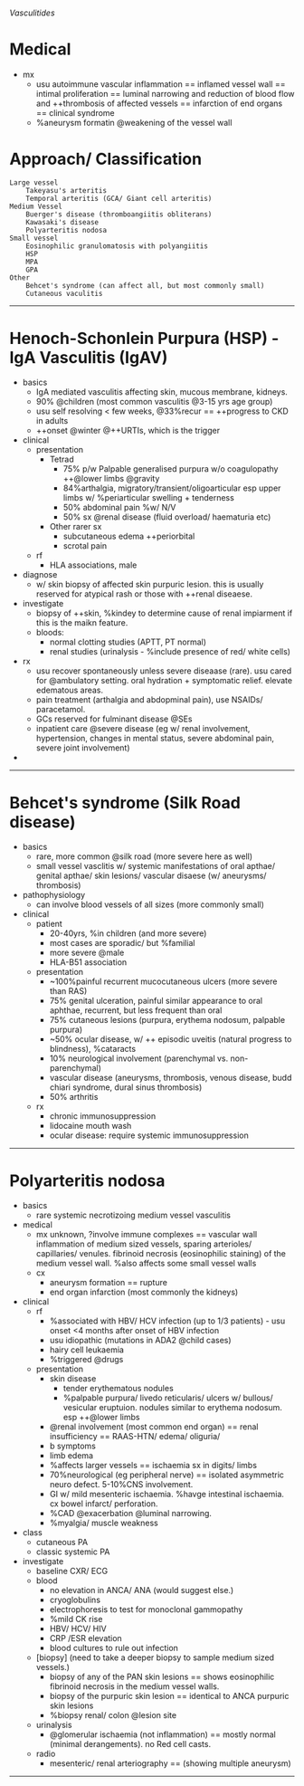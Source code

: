 ###### Vasculitides


# Medical
- mx
    + usu autoimmune vascular inflammation == inflamed vessel wall == intimal proliferation == luminal narrowing and reduction of blood flow and ++thrombosis of affected vessels == infarction of end organs == clinical syndrome
    + %aneurysm formatin @weakening of the vessel wall


# Approach/ Classification
    Large vessel
        Takeyasu's arteritis
        Temporal arteritis (GCA/ Giant cell arteritis)
    Medium Vessel
        Buerger's disease (thromboangiitis obliterans)
        Kawasaki's disease
        Polyarteritis nodosa
    Small vessel
        Eosinophilic granulomatosis with polyangiitis
        HSP
        MPA
        GPA
    Other
        Behcet's syndrome (can affect all, but most commonly small)
        Cutaneous vaculitis
---------------------------

# Henoch-Schonlein Purpura (HSP) - IgA Vasculitis (IgAV)
- basics
    + IgA mediated vasculitis affecting skin,  mucous membrane, kidneys.
    + 90% @children (most common vasculitis @3-15 yrs age group)
    + usu self resolving < few weeks, @33%recur == ++progress to CKD in adults
    + ++onset @winter @++URTIs, which is the trigger
- clinical
    + presentation
        * Tetrad
            - 75% p/w Palpable generalised purpura w/o coagulopathy ++@lower limbs @gravity
            - 84%arthalgia, migratory/transient/oligoarticular  esp upper limbs w/ %periarticular swelling + tenderness
            - 50% abdominal pain %w/ N/V
            - 50% sx @renal disease (fluid overload/ haematuria etc)
        * Other rarer sx
            - subcutaneous edema ++periorbital
            - scrotal pain 
    + rf
        * HLA associations, male
- diagnose
    + w/ skin biopsy of affected skin purpuric lesion. this is usually reserved for atypical rash or those with ++renal diseaese.
- investigate
    + biopsy of ++skin, %kindey to determine cause of renal impiarment if this is the maikn feature.
    + bloods:
        * normal clotting studies (APTT, PT normal)
        * renal studies (urinalysis - %include presence of red/ white cells)
- rx
    + usu recover spontaneously unless severe diseaase (rare). usu cared for @ambulatory setting. oral hydration + symptomatic relief. elevate edematous areas.
    + pain treatment (arthalgia and abdopminal pain), use NSAIDs/ paracetamol.
    + GCs reserved for fulminant disease @SEs
    + inpatient care @severe disease (eg w/ renal involvement, hypertension, changes in mental status, severe abdominal pain, severe joint involvement)
- 
--------------------------------

# Behcet's syndrome (Silk Road disease)
- basics
    + rare, more common @silk road (more severe here as well)
    + small vessel vasclitis w/ systemic manifestations of oral apthae/ genital apthae/ skin lesions/ vascular disaese (w/ aneurysms/ thrombosis)
- pathophysiology
    + can involve blood vessels of all sizes (more commonly small)
- clinical
    + patient
        * 20-40yrs, %in children (and more severe)
        * most cases are sporadic/ but %familial
        * more severe @male
        * HLA-B51 association
    + presentation
        * ~100%painful recurrent mucocutaneous ulcers (more severe than RAS)
        * 75% genital ulceration, painful similar appearance to oral aphthae, recurrent, but less frequent than oral
        * 75% cutaneous lesions (purpura, erythema nodosum, palpable purpura)
        * ~50% ocular disease, w/ ++ episodic uveitis (natural progress to blindness), %cataracts
        * 10% neurological involvement (parenchymal vs. non-parenchymal)
        * vascular disease (aneurysms, thrombosis, venous disease, budd chiari syndrome, dural sinus thrombosis)
        * 50% arthritis
    + rx
        * chronic immunosuppression
        * lidocaine mouth wash
        * ocular disease: require systemic immunosuppression
------------------------------------------------------------

# Polyarteritis nodosa
- basics
    + rare systemic necrotizoing medium vessel vasculitis
- medical
    + mx unknown, ?involve immune complexes == vascular wall inflammation of medium sized vessels, sparing arterioles/ capillaries/ venules. fibrinoid necrosis (eosinophilic staining) of the medium vessel wall. %also affects some small vessel walls
    + cx
        * aneurysm formation == rupture
        * end organ infarction (most commonly the kidneys)
- clinical
    + rf
        * %associated with HBV/ HCV infection (up to 1/3 patients) - usu onset <4 months after onset of HBV infection
        * usu idiopathic (mutations in ADA2 @child cases)
        * hairy cell leukaemia
        * %triggered @drugs
    + presentation
        * skin disease
            - tender erythematous nodules
            - %palpable purpura/ livedo reticularis/ ulcers w/ bullous/ vesicular eruptuion. nodules similar to erythema nodosum. esp ++@lower limbs
        * @renal involvement (most common end organ) == renal insufficiency == RAAS-HTN/ edema/ oliguria/ 
        * b symptoms
        * limb edema
        * %affects larger vessels == ischaemia sx in digits/ limbs
        * 70%neurological (eg peripheral nerve) == isolated asymmetric neuro defect. 5-10%CNS involvement.
        * GI w/ mild mesenteric ischaemia. %havge intestinal ischaemia. cx bowel infarct/ perforation. 
        * %CAD @exacerbation @luminal narrowing.
        * %myalgia/ muscle weakness 
- class
    + cutaneous PA
    + classic systemic PA
- investigate
    + baseline CXR/ ECG
    + blood
        * no elevation in ANCA/ ANA (would suggest else.)
        * cryoglobulins
        * electrophoresis to test for monoclonal gammopathy
        * %mild CK rise
        * HBV/ HCV/ HIV
        * CRP /ESR elevation
        * blood cultures to rule out infection
    + [biopsy] (need to take a deeper biopsy to sample medium sized vessels.)
        * biopsy of any of the PAN skin lesions == shows eosinophilic fibrinoid necrosis in the medium vessel walls.
        * biopsy of the purpuric skin lesion == identical to ANCA purpuric skin lesions     
        * %biopsy renal/ colon @lesion site
    + urinalysis
        * @glomerular ischaemia (not inflammation) == mostly normal (minimal derangements). no Red cell casts.
    + radio
        * mesenteric/ renal arteriography == (showing multiple aneurysm)
------------------------------------------------------------------------

